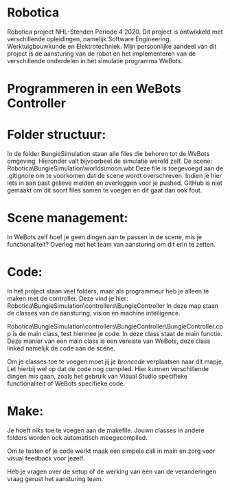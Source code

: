 # Robotica
Robotica project NHL-Stenden Periode 4 2020. Dit project is ontwikkeld met verschillende opleidingen, namelijk Software Engineering, Werktuigbouwkunde en Elektrotechniek. Mijn persoonlijke aandeel van dit project is de aansturing van de robot en het implementeren van de verschillende onderdelen in het simulatie programma WeBots.

Programmeren in een WeBots Controller
==
# Folder structuur:
In de folder BungieSimulation staan alle files die behoren tot de WeBots omgeving. Hieronder valt bijvoorbeel de simulatie wereld zelf. 
De scene: Robotica\BungieSimulation\worlds\moon.wbt
Deze file is toegevoegd aan de .gitignore om te voorkomen dat de scene wordt overschreven. Indien je hier iets in aan past gelieve melden en overleggen voor je pushed.
GitHub is niet gemaakt om dit soort files samen te voegen en dit gaat dan ook fout.

# Scene management:
In WeBots zelf hoef je geen dingen aan te passen in de scene, mis je functionaliteit? Overleg met het team van aansturing om dit erin te zetten.

# Code:
In het project staan veel folders, maar als programmeur heb je alleen te maken met de controller.
Deze vind je hier: Robotica\BungieSimulation\controllers\BungieController
In deze map staan de classes van de aansturing, vision en machine intelligence.

Robotica\BungieSimulation\controllers\BungieController\BungieController.cpp is de main class, test hiermee je code. In deze class staat de main functie.
Deze manier van een main class is een vereiste van WeBots, deze class linked namelijk de code aan de scene.

Om je classes toe te voegen moet jij je *broncode* verplaatsen naar dit mapje. Let hierbij wel op dat de code nog compiled.
Hier kunnen verschillende dingen mis gaan, zoals het gebruik van Visual Studio specifieke functionaliteit of WeBots specifieke code.

# Make:
Je hoeft niks toe te voegen aan de makefile. Jouwn classes in andere folders worden ook automatisch meegecompiled.


Om te testen of je code werkt maak een simpele call in main en zorg voor visual feedback voor jezelf.

Heb je vragen over de setup of de werking van één van de veranderingen vraag gerust het aansturing team.


